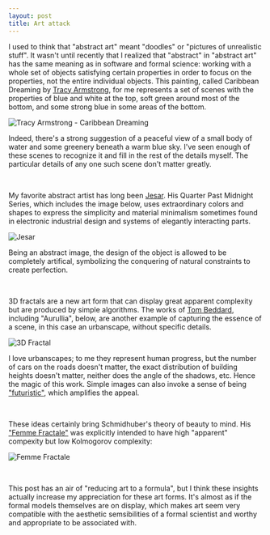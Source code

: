 ```yaml
---
layout: post
title: Art attack
---
```


I used to think that "abstract art" meant "doodles" or "pictures of unrealistic
stuff".
It wasn't until recently that I realized that "abstract" in "abstract art"
has the same meaning as in software and formal science:
working with a whole set of objects satisfying certain properties
in order to focus on the properties, not the entire individual objects.
This painting, called Caribbean Dreaming by
[Tracy Armstrong](http://www.artbytracyarmstrong.com/gallery2/),
for me represents a set of scenes with the properties of blue and white at the
top, soft green around most of the bottom, and some strong blue in some areas
of the bottom.

![Tracy Armstrong - Caribbean Dreaming](http://i.imgur.com/7I4XYHf.jpg)

Indeed, there's a strong suggestion of a peaceful view of a small body of water
and some greenery beneath a warm blue sky.
I've seen enough of these scenes to recognize it and fill in the rest of the
details myself.
The particular details of any one such scene don't matter greatly.

<br />

My favorite abstract artist has long been
[Jesar](http://jesar.deviantart.com/gallery/).
His Quarter Past Midnight Series, which includes the image below,
uses extraordinary colors and shapes to express the simplicity and material
minimalism sometimes found in electronic industrial design and systems of
elegantly interacting parts.

![Jesar](http://i.imgur.com/uyZijpg.jpg)

Being an abstract image, the design of the object is allowed to be completely
artifical, symbolizing the conquering of natural constraints to create
perfection.

<br />

3D fractals are a new art form that can display great apparent complexity
but are produced by simple algorithms.
The works of [Tom Beddard](http://sub.blue/), including "Aurullia", below,
are another example of capturing the essence of a scene, in this case an
urbanscape, without specific details.

![3D Fractal](http://i.imgur.com/Bbq0v8n.jpg)

I love urbanscapes; to me they represent human progress, but the number of
cars on the roads doesn't matter, the exact distribution of building heights
doesn't matter, neither does the angle of the shadows, etc.
Hence the magic of this work.
Simple images can also invoke a sense of being
["futuristic"](http://www.overcomingbias.com/2010/10/the-future-seems-shiny.html),
which amplifies the appeal.

<br />

These ideas certainly bring Schmidhuber's theory of beauty to mind.
His ["Femme Fractale"](http://people.idsia.ch/~juergen/femmefractale.html)
was explicitly intended to have high "apparent" compexity but low Kolmogorov
complexity:

![Femme Fractale](http://i.imgur.com/bSlMoRT.gif)

<br />

This post has an air of "reducing art to a formula", but I think these insights
actually increase my appreciation for these art forms.
It's almost as if the formal models themselves are on display, which
makes art seem very compatible with the aesthetic semsibilities of a formal
scientist and worthy and appropriate to be associated with.

